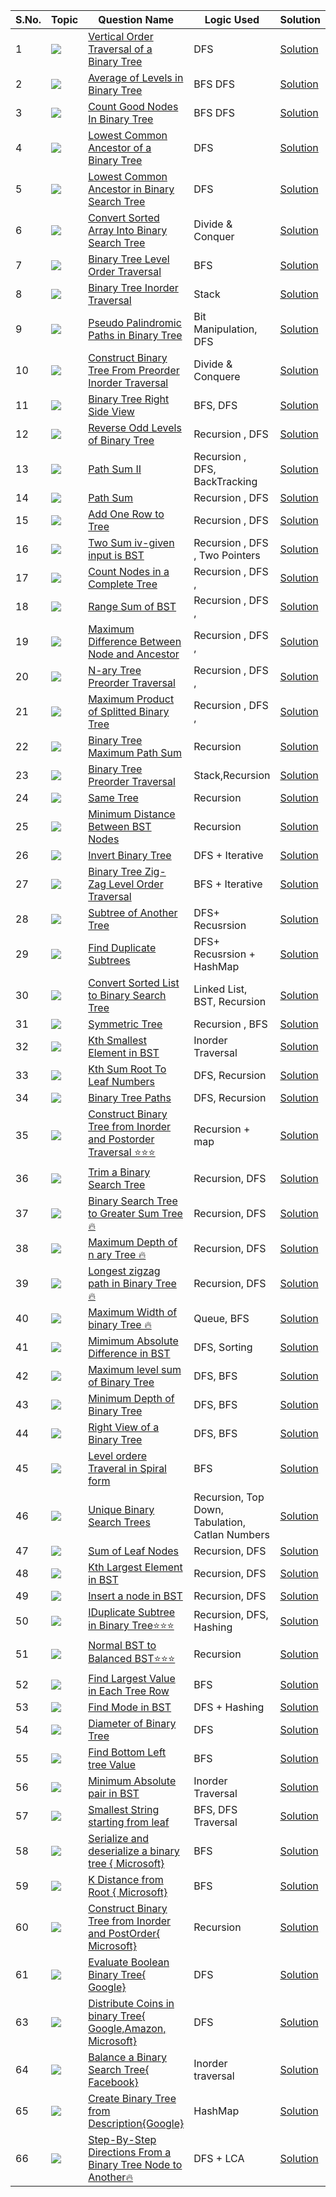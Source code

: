 S.No. | Topic | Question Name | Logic Used | Solution | Status |
------|---------------|------------|-------|------|------|
1 | ![](https://img.shields.io/badge/Trees-f0772b?style=for-the-badge&logo=array&logoColor=black) | [Vertical Order Traversal of a Binary Tree](https://leetcode.com/problems/vertical-order-traversal-of-a-binary-tree/) | DFS | [Solution](https://github.com/himanshugupta09/LEETCODE_SOLUTIONS/blob/main/TREES/Vertical%20Order%20Traversal%20of%20a%20Binary%20Tree.cpp) | ✅ |
2 | ![](https://img.shields.io/badge/Trees-f0772b?style=for-the-badge&logo=array&logoColor=black) | [Average of Levels in Binary Tree](https://leetcode.com/problems/average-of-levels-in-binary-tree/) | BFS DFS | [Solution](https://github.com/himanshugupta09/LEETCODE_SOLUTIONS/blob/main/TREES/Average%20of%20Levels%20in%20Binary%20Tree.cpp) | ✅ |
3 | ![](https://img.shields.io/badge/Trees-f0772b?style=for-the-badge&logo=array&logoColor=black) | [Count Good Nodes In Binary Tree](https://leetcode.com/problems/count-good-nodes-in-binary-tree/) | BFS DFS| [Solution](https://github.com/himanshugupta09/LEETCODE_SOLUTIONS/blob/main/TREES/Count%20of%20Good%20Nodes%20in%20Binary%20Tree.cpp) | ✅ |
4 | ![](https://img.shields.io/badge/Trees-f0772b?style=for-the-badge&logo=array&logoColor=black) | [Lowest Common Ancestor of a Binary Tree](https://leetcode.com/problems/lowest-common-ancestor-of-a-binary-tree/) |DFS | [Solution](https://github.com/himanshugupta09/LEETCODE_SOLUTIONS/blob/main/TREES/Lowest%20Common%20Ancestor%20of%20a%20Binary%20Tree.py) | ✅ |
5 | ![](https://img.shields.io/badge/Treess-f0772b?style=for-the-badge&logo=array&logoColor=black) | [Lowest Common Ancestor in Binary Search Tree](https://leetcode.com/problems/lowest-common-ancestor-of-a-binary-search-tree/) |DFS | [Solution](https://github.com/himanshugupta09/LEETCODE_SOLUTIONS/blob/main/TREES/Lowest%20Common%20Ancestor%20of%20a%20Binary%20Search%20Tree.py) | ✅ |
6 | ![](https://img.shields.io/badge/Tress-f0772b?style=for-the-badge&logo=array&logoColor=black) | [Convert Sorted Array Into Binary Search Tree](https://leetcode.com/problems/convert-sorted-array-to-binary-search-tree/) |Divide & Conquer | [Solution](https://github.com/himanshugupta09/LEETCODE_SOLUTIONS/blob/main/TREES/Convert%20Sorted%20Array%20into%20Binary%20Search%20Tree.cpp) | ✅ |
7 | ![](https://img.shields.io/badge/Tress-f0772b?style=for-the-badge&logo=array&logoColor=black) | [Binary Tree Level Order Traversal](https://leetcode.com/problems/binary-tree-level-order-traversal/) |BFS | [Solution](https://github.com/himanshugupta09/LEETCODE_SOLUTIONS/blob/main/TREES/Btree_Level_Order_Traversal.cpp) | ✅ |
8 | ![](https://img.shields.io/badge/Trees-f0772b?style=for-the-badge&logo=array&logoColor=black) | [Binary Tree Inorder Traversal](https://leetcode.com/problems/binary-tree-inorder-traversal/) |Stack | [Solution](https://github.com/himanshugupta09/LEETCODE_SOLUTIONS/blob/main/TREES/Binary%20Tree%20Inorder%20Traversal.cpp) | ✅ |
9 | ![](https://img.shields.io/badge/Trees-f0772b?style=for-the-badge&logo=array&logoColor=black) | [Pseudo Palindromic Paths in Binary Tree](https://leetcode.com/problems/pseudo-palindromic-paths-in-a-binary-tree/) |Bit Manipulation, DFS | [Solution](https://github.com/himanshugupta09/LEETCODE_SOLUTIONS/blob/main/TREES/Pseudo-Palindromic%20Paths%20in%20a%20Binary%20Tree.cpp) | ✅ |
10 | ![](https://img.shields.io/badge/Trees-f0772b?style=for-the-badge&logo=array&logoColor=black) | [Construct Binary Tree From Preorder Inorder Traversal](https://leetcode.com/problems/construct-binary-tree-from-preorder-and-inorder-traversal/) |Divide & Conquere | [Solution](https://github.com/himanshugupta09/LEETCODE_SOLUTIONS/blob/main/TREES/Construct%20Binary%20Tree%20from%20Preorder%20and%20Inorder%20Traversal.cpp) | ✅ |
11 | ![](https://img.shields.io/badge/Trees-f0772b?style=for-the-badge&logo=array&logoColor=black) | [Binary Tree Right Side View](https://leetcode.com/problems/binary-tree-right-side-view/) |BFS, DFS | [Solution](https://github.com/himanshugupta09/LEETCODE_SOLUTIONS/blob/main/TREES/Right%20Side%20View%20of%20A%20Binary%20Tree.cpp) | ✅ |
12 | ![](https://img.shields.io/badge/Trees-f0772b?style=for-the-badge&logo=array&logoColor=black) | [Reverse Odd Levels of Binary Tree](https://leetcode.com/problems/reverse-odd-levels-of-binary-tree/) |Recursion , DFS | [Solution](https://github.com/himanshugupta09/LEETCODE_SOLUTIONS/blob/main/TREES/Reverse%20Odd%20Level%20Of%20Binary%20Tree.cpp) | ✅ |
13 | ![](https://img.shields.io/badge/Trees-f0772b?style=for-the-badge&logo=array&logoColor=black) | [Path Sum II](https://leetcode.com/problems/path-sum-ii/) |Recursion , DFS, BackTracking | [Solution](https://github.com/himanshugupta09/LEETCODE_SOLUTIONS/blob/main/TREES/path-sum-ii.cpp) | ✅ |
14 | ![](https://img.shields.io/badge/Trees-f0772b?style=for-the-badge&logo=array&logoColor=black) | [Path Sum](https://leetcode.com/problems/path-sum/) |Recursion , DFS | [Solution](https://github.com/himanshugupta09/LEETCODE_SOLUTIONS/blob/main/TREES/path-sum.cpp) | ✅ |
15 | ![](https://img.shields.io/badge/Trees-f0772b?style=for-the-badge&logo=array&logoColor=black) | [Add One Row to Tree](https://leetcode.com/problems/add-one-row-to-tree/) |Recursion , DFS | [Solution](https://github.com/himanshugupta09/LEETCODE_SOLUTIONS/blob/main/TREES/add-one-row-to-tree.cpp) | ✅ |
16 | ![](https://img.shields.io/badge/Trees-f0772b?style=for-the-badge&logo=array&logoColor=black) | [Two Sum iv-given input is BST](https://leetcode.com/problems/two-sum-iv-input-is-a-bst/) |Recursion , DFS , Two Pointers | [Solution](https://github.com/himanshugupta09/LEETCODE_SOLUTIONS/blob/main/TREES/two-sum-iv-input-is-a-bst.cpp) | ✅ |
17 | ![](https://img.shields.io/badge/Trees-f0772b?style=for-the-badge&logo=array&logoColor=black) | [Count Nodes in a Complete Tree](https://leetcode.com/problems/count-nodes-in-a-compltete-tree/) |Recursion , DFS ,  | [Solution](https://github.com/himanshugupta09/LEETCODE_SOLUTIONS/blob/main/TREES/count-complete-tree-nodes.cpp) | ✅ |
18 | ![](https://img.shields.io/badge/Trees-f0772b?style=for-the-badge&logo=array&logoColor=black) | [Range Sum of BST](https://leetcode.com/problems/range-sum-of-bst/) |Recursion , DFS ,  | [Solution](https://github.com/himanshugupta09/LEETCODE_SOLUTIONS/blob/main/TREES/range-sum-of-bst.cpp) | ✅ |
19 | ![](https://img.shields.io/badge/Trees-f0772b?style=for-the-badge&logo=array&logoColor=black) | [Maximum Difference Between Node and Ancestor](https://leetcode.com/problems/maximum-difference-between-node-and-ancestor/description/) |Recursion , DFS ,  | [Solution](https://github.com/himanshugupta09/LEETCODE_SOLUTIONS/blob/main/TREES/maximum-difference-between-node-and-ancestor.cpp) | ✅ |
20 | ![](https://img.shields.io/badge/Trees-f0772b?style=for-the-badge&logo=array&logoColor=black) | [N-ary Tree Preorder Traversal](https://leetcode.com/problems/n-ary-tree-preorder-traversal/description/) |Recursion , DFS ,  | [Solution](https://github.com/himanshugupta09/LEETCODE_SOLUTIONS/blob/main/TREES/n-ary-tree-preorder-traversal.cpp) | ✅ |
21 | ![](https://img.shields.io/badge/Trees-f0772b?style=for-the-badge&logo=array&logoColor=black) | [ Maximum Product of Splitted Binary Tree](https://leetcode.com/problems/maximum-product-of-splitted-binary-tree/description/) |Recursion , DFS ,  | [Solution](https://github.com/himanshugupta09/LEETCODE_SOLUTIONS/blob/main/TREES/maximum-product-of-splitted-binary-tree.cpp) | ✅ |
22 | ![](https://img.shields.io/badge/Trees-f0772b?style=for-the-badge&logo=array&logoColor=black) | [Binary Tree Maximum Path Sum](https://leetcode.com/problems/binary-tree-maximum-path-sum/description/) |Recursion  | [Solution](https://github.com/himanshugupta09/LEETCODE_SOLUTIONS/blob/main/TREES/binary-tree-maximum-path-sum.cpp) | ✅ |
23 | ![](https://img.shields.io/badge/Trees-f0772b?style=for-the-badge&logo=array&logoColor=black) | [Binary Tree Preorder Traversal](https://leetcode.com/problems/binary-tree-preorder-traversal/description/) |Stack,Recursion  | [Solution](https://github.com/himanshugupta09/LEETCODE_SOLUTIONS/blob/main/TREES/binary-tree-preorder-traversal.cpp) | ✅ |
24 | ![](https://img.shields.io/badge/Trees-f0772b?style=for-the-badge&logo=array&logoColor=black) | [Same Tree](https://leetcode.com/problems/same-tree/description/) |Recursion  | [Solution](https://github.com/himanshugupta09/LEETCODE_SOLUTIONS/blob/main/TREES/same-tree.cpp) | ✅ |
25 | ![](https://img.shields.io/badge/Trees-f0772b?style=for-the-badge&logo=array&logoColor=black) | [Minimum Distance Between BST Nodes](https://leetcode.com/problems/minimum-distance-between-bst-nodes/description/) |Recursion  | [Solution](https://github.com/himanshugupta09/LEETCODE_SOLUTIONS/blob/main/TREES/minimum-distance-between-bst-nodes.cpp) | ✅ |
26 | ![](https://img.shields.io/badge/Trees-f0772b?style=for-the-badge&logo=array&logoColor=black) | [Invert Binary Tree](https://leetcode.com/problems/invert-binary-tree/description/) |DFS + Iterative | [Solution](https://github.com/himanshugupta09/LEETCODE_SOLUTIONS/blob/main/TREES/invert-binary-tree.cpp) | ✅ |
27 | ![](https://img.shields.io/badge/Trees-f0772b?style=for-the-badge&logo=array&logoColor=black) | [Binary Tree Zig-Zag Level Order Traversal](https://leetcode.com/problems/binary-tree-zigzag-level-order-traversal/description/) |BFS + Iterative | [Solution](https://github.com/himanshugupta09/LEETCODE_SOLUTIONS/blob/main/TREES/binary-tree-zigzag-level-order-traversal.cpp) | ✅ |
28 | ![](https://img.shields.io/badge/Trees-f0772b?style=for-the-badge&logo=array&logoColor=black) | [Subtree of Another Tree](https://leetcode.com/problems/subtree-of-another-tree/description/) |DFS+ Recusrsion | [Solution]() | ✅ |
29 | ![](https://img.shields.io/badge/Trees-f0772b?style=for-the-badge&logo=array&logoColor=black) | [Find Duplicate Subtrees](https://leetcode.com/problems/find-duplicate-subtree/description/) |DFS+ Recusrsion + HashMap | [Solution](https://github.com/himanshugupta09/LEETCODE_SOLUTIONS/blob/main/TREES/find-duplicate-subtrees.cpp) | ✅ |
30 | ![](https://img.shields.io/badge/Trees-f0772b?style=for-the-badge&logo=array&logoColor=black) | [Convert Sorted List to Binary Search Tree](https://leetcode.com/problems/convert-sorted-list-to-binary-search-tree/description/) |Linked List, BST, Recursion | [Solution](https://github.com/himanshugupta09/LEETCODE_SOLUTIONS/blob/main/TREES/convert-sorted-list-to-binary-search-tree.cpp) | ✅ |
31 | ![](https://img.shields.io/badge/Trees-f0772b?style=for-the-badge&logo=array&logoColor=black) | [Symmetric Tree](https://leetcode.com/problems/symmetric-tree/description/) | Recursion , BFS| [Solution](https://github.com/himanshugupta09/LEETCODE_SOLUTIONS/blob/main/TREES/symmetric-tree.cpp) | ✅ |
32 | ![](https://img.shields.io/badge/Trees-f0772b?style=for-the-badge&logo=array&logoColor=black) | [Kth Smallest Element in BST](https://leetcode.com/problems/kth-smallest-element-in-a-bst/description/) | Inorder Traversal| [Solution](https://github.com/himanshugupta09/LEETCODE_SOLUTIONS/blob/main/TREES/kth-smallest-element-in-a-bst.cpp) | ✅ |
33 | ![](https://img.shields.io/badge/Trees-f0772b?style=for-the-badge&logo=array&logoColor=black) | [Kth Sum Root To Leaf Numbers](https://leetcode.com/problems/sum-root-to-leaf-numbers/description/) | DFS, Recursion| [Solution](https://github.com/himanshugupta09/LEETCODE_SOLUTIONS/blob/main/TREES/sum-root-to-leaf-numbers.cpp) | ✅ |
34 | ![](https://img.shields.io/badge/Trees-f0772b?style=for-the-badge&logo=array&logoColor=black) | [Binary Tree Paths](https://leetcode.com/problems/binary-tree-paths/description/) | DFS, Recursion| [Solution](https://github.com/himanshugupta09/LEETCODE_SOLUTIONS/blob/main/TREES/binary-tree-paths.cpp) | ✅ |
35 | ![](https://img.shields.io/badge/Trees-f0772b?style=for-the-badge&logo=array&logoColor=black) | [Construct Binary Tree from Inorder and Postorder Traversal ⭐⭐⭐](https://leetcode.com/problems/construct-binary-tree-from-inorder-and-postorder-traversal/description/) |  Recursion + map| [Solution](https://github.com/himanshugupta09/LEETCODE_SOLUTIONS/blob/main/TREES/construct-binary-tree-from-inorder-and-postorder-traversal.cpp) | ✅ |
36 | ![](https://img.shields.io/badge/Trees-f0772b?style=for-the-badge&logo=array&logoColor=black) | [Trim a Binary Search Tree](https://leetcode.com/problems/trim-a-binary-search-tree/description/) |  Recursion, DFS| [Solution](https://github.com/himanshugupta09/LEETCODE_SOLUTIONS/blob/main/TREES/trim-a-binary-search-tree.cpp) | ✅ |
37 | ![](https://img.shields.io/badge/Trees-f0772b?style=for-the-badge&logo=array&logoColor=black) | [Binary Search Tree to Greater Sum Tree 🔥](https://leetcode.com/problems/binary-search-tree-to-greater-sum-tree/description/) |  Recursion, DFS| [Solution](https://github.com/himanshugupta09/LEETCODE_SOLUTIONS/blob/main/TREES/binary-search-tree-to-greater-sum-tree.cpp) | ✅ |
38 | ![](https://img.shields.io/badge/Narry-Tree-f0772b?style=for-the-badge&logo=array&logoColor=black) | [Maximum Depth of n ary Tree 🔥](https://leetcode.com/problems/maximum-depth-of-n-ary-tree/description/) |  Recursion, DFS| [Solution](https://github.com/himanshugupta09/LEETCODE_SOLUTIONS/blob/main/TREES/maximum-depth0of-n-ary-tree.cpp) | ✅ |
39 | ![](https://img.shields.io/badge/Tree-f0772b?style=for-the-badge&logo=array&logoColor=black) | [Longest zigzag path in Binary Tree 🔥](https://leetcode.com/problems/longest-zig-zag-path-in-a-binnary-tree/description/) |  Recursion, DFS| [Solution](https://github.com/himanshugupta09/LEETCODE_SOLUTIONS/blob/main/TREES/longest-zigzag-path-in-a-binary-tree.cpp) | ✅ |
40 | ![](https://img.shields.io/badge/Tree-f0772b?style=for-the-badge&logo=array&logoColor=black) | [Maximum Width of binary Tree 🔥](https://leetcode.com/problems/maximum-width-of-binary-tree/description/) |  Queue, BFS| [Solution](https://github.com/himanshugupta09/LEETCODE_SOLUTIONS/blob/main/TREES/maximum-width-of-binary-tree.cpp) | ✅ |
41 | ![](https://img.shields.io/badge/Tree-f0772b?style=for-the-badge&logo=array&logoColor=black) | [Mimimum Absolute Difference in BST](https://leetcode.com/problems/minimum-absolute-difference-in-bst/description/) |  DFS, Sorting| [Solution](https://github.com/himanshugupta09/LEETCODE_SOLUTIONS/blob/main/TREES/minimum-absolute-difference-in-bst.cpp) | ✅ |
42 | ![](https://img.shields.io/badge/Tree-f0772b?style=for-the-badge&logo=array&logoColor=black) | [Maximum level sum of Binary Tree](https://leetcode.com/problems/maximum-level-sum-of-a-binary-tree/description/) |  DFS, BFS| [Solution](https://github.com/himanshugupta09/LEETCODE_SOLUTIONS/blob/main/TREES/maximum-level-sum-of-a-binary-tree.cpp) | ✅ |
43 | ![](https://img.shields.io/badge/Tree-f0772b?style=for-the-badge&logo=array&logoColor=black) | [Minimum Depth of Binary Tree](https://leetcode.com/problems/minimum-depth-of-binary-tree/description/) |  DFS, BFS| [Solution](https://github.com/himanshugupta09/LEETCODE_SOLUTIONS/blob/main/TREES/min-depth-of-binary-tree.cpp) | ✅ |
44 | ![](https://img.shields.io/badge/Tree-f0772b?style=for-the-badge&logo=array&logoColor=black) | [Right View of a Binary Tree](https://practice.geeksforgeeks.org/problems/right-view-of-binary-tree/1) |  DFS, BFS| [Solution](https://github.com/himanshugupta09/LEETCODE_SOLUTIONS/blob/main/TREES/right-view-of-binary-tree.cpp) | ✅ |
45 | ![](https://img.shields.io/badge/Tree-f0772b?style=for-the-badge&logo=array&logoColor=black) | [Level ordere Traveral in Spiral form](https://practice.geeksforgeeks.org/problems/level-order-traversal-in-spiral-form/1) |  BFS| [Solution](https://github.com/himanshugupta09/LEETCODE_SOLUTIONS/blob/main/TREES/level-order-traversal-in-spiral-form.cpp) | ✅ |
46 | ![](https://img.shields.io/badge/Tree+DP-f0772b?style=for-the-badge&logo=array&logoColor=black) | [Unique Binary Search Trees ](https://leetcode.com/problems/unique-binary-search-trees/description/) | Recursion, Top Down, Tabulation, Catlan Numbers| [Solution](https://github.com/himanshugupta09/LEETCODE_SOLUTIONS/blob/main/TREES/unique-binary-search-trees.cpp) | ✅ |
47 | ![](https://img.shields.io/badge/Tree+DP-f0772b?style=for-the-badge&logo=array&logoColor=black) | [Sum of Leaf Nodes](https://practice.geeksforgeeks.org/problems/sum-of-leaf-nodes/1?utm_source=gfg&utm_medium=article&utm_campaign=bottom_sticky_on_article) | Recursion, DFS| [Solution](https://github.com/himanshugupta09/LEETCODE_SOLUTIONS/blob/main/TREES/sum-of-leaf-nodes.cpp) | ✅ |
48 | ![](https://img.shields.io/badge/Tree-f0772b?style=for-the-badge&logo=array&logoColor=black) | [Kth Largest Element in BST](https://practice.geeksforgeeks.org/problems/kth-largest-element-in-bst/1) | Recursion, DFS| [Solution](https://github.com/himanshugupta09/LEETCODE_SOLUTIONS/blob/main/TREES/kth-largest-elemement-in-bst.cpp) | ✅ |
49 | ![](https://img.shields.io/badge/Tree-f0772b?style=for-the-badge&logo=array&logoColor=black) | [Insert a node in BST](https://practice.geeksforgeeks.org/problems/insert-a-node-in-a-bst/1) | Recursion, DFS| [Solution](https://github.com/himanshugupta09/LEETCODE_SOLUTIONS/blob/main/TREES/insert-a-node-in-bst.cpp) | ✅ |
50 | ![](https://img.shields.io/badge/Tree-f0772b?style=for-the-badge&logo=array&logoColor=black) | [IDuplicate Subtree in Binary Tree⭐⭐⭐](https://practice.geeksforgeeks.org/problems/duplicate-subtree-in-binary-tree/1) | Recursion, DFS, Hashing| [Solution](https://github.com/himanshugupta09/LEETCODE_SOLUTIONS/blob/main/TREES/duplicate-subtree-in-binary-tree.cpp) | ✅ |
51 | ![](https://img.shields.io/badge/Tree-f0772b?style=for-the-badge&logo=array&logoColor=black) | [Normal BST to Balanced BST⭐⭐⭐](https://practice.geeksforgeeks.org/problems/normal-bst-to-balanced-bst/1) | Recursion |[Solution](https://github.com/himanshugupta09/LEETCODE_SOLUTIONS/blob/main/TREES/normal-bst-to-balanced-bst.cpp) | ✅ |
52 | ![](https://img.shields.io/badge/Tree-f0772b?style=for-the-badge&logo=array&logoColor=black) | [Find Largest Value in Each Tree Row](https://leetcode.com/problems/find-largest-value-in-each-tree-row/) | BFS |[Solution](https://github.com/himanshugupta09/LEETCODE_SOLUTIONS/blob/main/TREES/find-largest-value-in-each-tree-row.cpp) | ✅ |
53 | ![](https://img.shields.io/badge/Tree-f0772b?style=for-the-badge&logo=array&logoColor=black) | [Find Mode in BST](https://leetcode.com/problems/find-mode-in-binary-search-tree/) | DFS + Hashing |[Solution](https://github.com/himanshugupta09/LEETCODE_SOLUTIONS/blob/main/TREES/find-mode-in-bst.cpp) | ✅ |
54 | ![](https://img.shields.io/badge/Tree-f0772b?style=for-the-badge&logo=array&logoColor=black) | [Diameter of Binary Tree](https://leetcode.com/problems/diameter-of-binary-tree/) | DFS  |[Solution](https://github.com/himanshugupta09/LEETCODE_SOLUTIONS/blob/main/TREES/diameter-of-binary-tree.cpp) | ✅ |
55 | ![](https://img.shields.io/badge/Tree-f0772b?style=for-the-badge&logo=array&logoColor=black) | [Find Bottom Left tree Value](https://leetcode.com/problems/find-bottom-left-tree-value/) | BFS  |[Solution](https://github.com/himanshugupta09/LEETCODE_SOLUTIONS/blob/main/TREES/find-bottom-left-tree-value.cpp) | ✅ |
56 | ![](https://img.shields.io/badge/Tree-f0772b?style=for-the-badge&logo=array&logoColor=black) | [Minimum Absolute pair in BST](https://www.geeksforgeeks.org/problems/minimum-absolute-difference-in-bst-1665139652/1) | Inorder Traversal |[Solution](https://github.com/himanshugupta09/LEETCODE_SOLUTIONS/blob/main/TREES/minimum-absolute-difference-in-bst.cpp) | ✅ |
57 | ![](https://img.shields.io/badge/Tree-f0772b?style=for-the-badge&logo=array&logoColor=black) | [Smallest String starting from leaf](https://leetcode.com/problems/smallest-string-starting-from-leaf/) | BFS, DFS Traversal |[Solution](https://github.com/himanshugupta09/LEETCODE_SOLUTIONS/blob/main/TREES/smallest-string-starting-from-leaf.cpp) | ✅ |
58 | ![](https://img.shields.io/badge/Tree-f0772b?style=for-the-badge&logo=array&logoColor=black) | [Serialize and deserialize a binary tree { Microsoft}](https://www.geeksforgeeks.org/problems/serialize-and-deserialize-a-binary-tree/1) | BFS |[Solution](https://github.com/himanshugupta09/LEETCODE_SOLUTIONS/blob/main/TREES/serialize-and-deserialize-a-binary-tree.cpp) | ✅ |
59 | ![](https://img.shields.io/badge/Tree-f0772b?style=for-the-badge&logo=array&logoColor=black) | [K Distance from Root { Microsoft}](https://www.geeksforgeeks.org/problems/k-distance-from-root/1) | BFS |[Solution](https://github.com/himanshugupta09/LEETCODE_SOLUTIONS/blob/main/TREES/k-distance-from-root.cpp) | ✅ |
60 | ![](https://img.shields.io/badge/Tree-f0772b?style=for-the-badge&logo=array&logoColor=black) | [Construct Binary Tree from Inorder and PostOrder{ Microsoft}](hhttps://www.geeksforgeeks.org/problems/tree-from-postorder-and-inorder/1) |Recursion |[Solution](https://github.com/himanshugupta09/LEETCODE_SOLUTIONS/blob/main/TREES/construct-binary-tree-from-inorder-and-postorder.cpp) | ✅ |
61 | ![](https://img.shields.io/badge/Tree-f0772b?style=for-the-badge&logo=array&logoColor=black) | [Evaluate Boolean Binary Tree{ Google}](https://leetcode.com/problems/evaluate-boolean-binary-tree/) |DFS |[Solution](https://github.com/himanshugupta09/LEETCODE_SOLUTIONS/blob/main/TREES/evaluate-binary-tree.cpp) | ✅ |
63 | ![](https://img.shields.io/badge/Tree-f0772b?style=for-the-badge&logo=array&logoColor=black) | [Distribute Coins in binary Tree{ Google,Amazon, Microsoft}](https://leetcode.com/problems/distribute-coins-in-binary-tree/) |DFS |[Solution](https://github.com/himanshugupta09/LEETCODE_SOLUTIONS/blob/main/TREES/distribute-coins-in-binary-tree.cpp) | ✅ |
64 | ![](https://img.shields.io/badge/Tree-f0772b?style=for-the-badge&logo=array&logoColor=black) | [Balance a Binary Search Tree{ Facebook}](https://leetcode.com/problems/balance-a-binary-search-tree/) |Inorder traversal |[Solution](https://github.com/himanshugupta09/LEETCODE_SOLUTIONS/blob/main/TREES/balance-a-binary-search-tree.cpp) | ✅ |
65 | ![](https://img.shields.io/badge/Tree-f0772b?style=for-the-badge&logo=array&logoColor=black) | [Create Binary Tree from Description{Google}](https://leetcode.com/problems/create-binary-tree-from-descriptions/) |HashMap |[Solution](https://github.com/himanshugupta09/LEETCODE_SOLUTIONS/blob/main/TREES/create-binary-tree-from-descriptions.cpp) | ✅ |
66 | ![](https://img.shields.io/badge/Tree-f0772b?style=for-the-badge&logo=array&logoColor=black) | [Step-By-Step Directions From a Binary Tree Node to Another🔥](https://leetcode.com/problems/step-by-step-directions-from-a-binary-tree-node-to-another/) |DFS + LCA |[Solution](https://github.com/himanshugupta09/LEETCODE_SOLUTIONS/blob/main/TREES/step-by-step-directions-from-a-binary-tree-node-to-another.cpp) | ✅ |






















